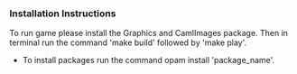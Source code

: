 ### Installation Instructions 

To run game please install the Graphics and CamlImages package. Then
in terminal run the command 'make build' followed by 'make play'.
* To install packages run the command opam install 'package_name'. 